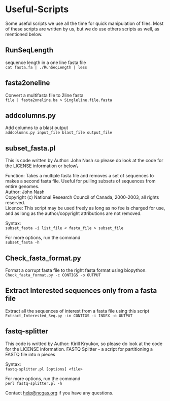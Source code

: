 # Useful-Scripts
Some useful scripts we use all the time for quick manipulation of files. Most of these scripts are written by us, but we do use others scripts as well, as mentioned below. 

## RunSeqLength
sequence length in a one line fasta file \
 `cat fasta.fa | ./RunSeqLength | less`
 
## fasta2oneline 
Convert a multifasta file to 2line fasta \
`file | fasta2oneline.ba > Singleline.file.fasta`

## addcolumns.py 
Add columns to a blast output \
 `addcolumns.py input_file blast_file output_file`

## subset_fasta.pl
This is code written by Author: John Nash so please do look at the code for the LICENSE information or below\

Function:  Takes a multiple fasta file and removes a set of sequences to makes a second fasta file.  Useful for pulling subsets of sequences from entire genomes. \
Author: John Nash \
Copyright (c) National Research Council of Canada, 2000-2003, all rights reserved. \
Licence: This script may be used freely as long as no fee is charged for use, and as long as the author/copyright attributions are not removed. 

Syntax: \
`subset_fasta -i list_file < fasta_file > subset_file`

For more options, run the command \
`subset_fasta -h`

## Check_fasta_format.py
Format a corrupt fasta file to the right fasta format using biopython. \
`Check_fasta_format.py -c CONTIGS -o OUTPUT`

## Extract Interested sequences only from a fasta file 
Extract all the sequences of interest from a fasta file using this script \
`Extract_Interested_Seq.py -in CONTIGS -i INDEX -o OUTPUT`

## fastq-splitter
This code is writted by Author: Kirill Kryukov, so please do look at the code for the LICENSE information. 
FASTQ Splitter  -  a script for partitioning a FASTQ file into n pieces

Syntax: \
`fastq-splitter.pl [options] <file>`

For more options, run the command \
`perl fastq-splitter.pl -h`


Contact help@ncgas.org if you have any questions. 






